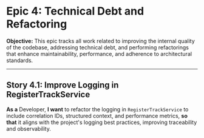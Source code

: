 
# Epic 4: Technical Debt and Refactoring

**Objective:** This epic tracks all work related to improving the internal quality of the codebase, addressing technical debt, and performing refactorings that enhance maintainability, performance, and adherence to architectural standards.

---

## Story 4.1: Improve Logging in RegisterTrackService

**As a** Developer,
**I want** to refactor the logging in `RegisterTrackService` to include correlation IDs, structured context, and performance metrics,
**so that** it aligns with the project's logging best practices, improving traceability and observability.
